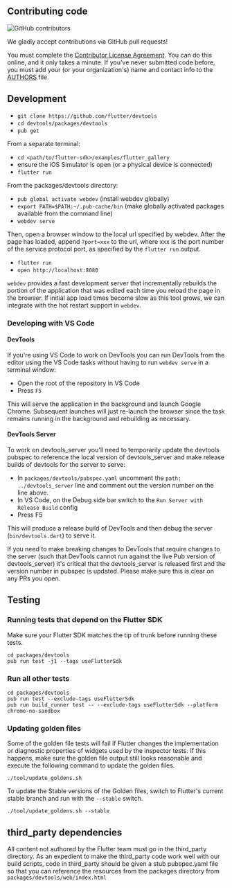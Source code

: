 ## Contributing code

![GitHub contributors](https://img.shields.io/github/contributors/flutter/devtools.svg)

We gladly accept contributions via GitHub pull requests!

You must complete the
[Contributor License Agreement](https://cla.developers.google.com/clas).
You can do this online, and it only takes a minute. If you've never submitted code before,
you must add your (or your organization's) name and contact info to the [AUTHORS](AUTHORS)
file.

## Development

- `git clone https://github.com/flutter/devtools`
- `cd devtools/packages/devtools`
- `pub get`

From a separate terminal:
- `cd <path/to/flutter-sdk>/examples/flutter_gallery`
- ensure the iOS Simulator is open (or a physical device is connected)
- `flutter run`

From the packages/devtools directory:
- `pub global activate webdev` (install webdev globally)
- `export PATH=$PATH:~/.pub-cache/bin` (make globally activated packages available from the command line)
- `webdev serve`

Then, open a browser window to the local url specified by webdev. After the page has loaded, append
`?port=xxx` to the url, where xxx is the port number of the service protocol port, as specified by
the `flutter run` output.

- `flutter run`
- `open http://localhost:8080`

`webdev` provides a fast development server that incrementally
rebuilds the portion of the application that was edited each time you reload
the page in the browser. If initial app load times become slow as this tool
grows, we can integrate with the hot restart support in `webdev`.

### Developing with VS Code

#### DevTools

If you're using VS Code to work on DevTools you can run DevTools from the editor
using the VS Code tasks without having to run `webdev serve` in a terminal window:

- Open the root of the repository in VS Code
- Press `F5`

This will serve the application in the background and launch Google Chrome. Subsequent
launches will just re-launch the browser since the task remains running in the background
and rebuilding as necessary.

#### DevTools Server

To work on devtools_server you'll need to temporarily update the devtools pubspec to
reference the local version of devtools_server and make release builds of devtools for
the server to serve:

- In `packages/devtools/pubspec.yaml` uncomment the `path: ../devtools_server` line
  and comment out the version number on the line above.
- In VS Code, on the Debug side bar switch to the `Run Server with Release Build` config
- Press F5

This will produce a release build of DevTools and then debug the server (`bin/devtools.dart`)
to serve it.

If you need to make breaking changes to DevTools that require changes to the server
(such that DevTools cannot run against the live Pub version of devtools_server) it's
critical that the devtools_server is released first and the version number in pubspec
is updated. Please make sure this is clear on any PRs you open.

## Testing

### Running tests that depend on the Flutter SDK

Make sure your Flutter SDK matches the tip of trunk before
running these tests.

```
cd packages/devtools
pub run test -j1 --tags useFlutterSdk
```

### Run all other tests

```
cd packages/devtools
pub run test --exclude-tags useFlutterSdk
pub run build_runner test -- --exclude-tags useFlutterSdk --platform chrome-no-sandbox
```

### Updating golden files

Some of the golden file tests will fail if Flutter changes the implementation or diagnostic
properties of widgets used by the inspector tests. If this happens, make sure the golden
file output still looks reasonable and execute the following command to update the golden files.

```
./tool/update_goldens.sh
```

To update the Stable versions of the Golden files, switch to Flutter's current stable
branch and run with the `--stable` switch.

```
./tool/update_goldens.sh --stable
```

## third_party dependencies

All content not authored by the Flutter team must go in the third_party
directory. As an expedient to make the third_party code work well with our build scripts,
code in third_party should be given a stub pubspec.yaml file so that you can
reference the resources from the packages directory from
`packages/devtools/web/index.html`
